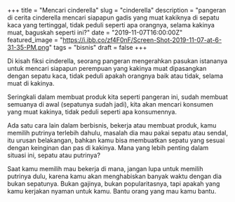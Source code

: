 +++
title = "Mencari cinderella"
slug = "cinderella"
description = "pangeran di cerita cinderella mencari siapapun gadis yang muat kakiknya di sepatu kaca yang tertinggal, tidak peduli seperti apa orangnya, selama kakinya muat, baguskah seperti ini?"
date = "2019-11-07T16:00:00Z"
featured_image = "https://i.ibb.co/zf4F0nF/Screen-Shot-2019-11-07-at-6-31-35-PM.png"
tags = "bisnis"
draft = false
+++ 

Di kisah fiksi cinderella, seorang pangeran mengerahkan pasukan istananya untuk mencari siapapun perempuan yang kakinya muat dipasangkan dengan sepatu kaca, tidak peduli apakah orangnya baik atau tidak, selama muat di kakinya.

Seringkali dalam membuat produk kita seperti pangeran ini, sudah membuat semuanya di awal (sepatunya sudah jadi), kita akan mencari konsumen yang muat kakinya, tidak peduli seperti apa konsumennya.

Ada satu cara lain dalam berbisnis, bekerja atau membuat produk, kamu memilih putrinya terlebih dahulu, masalah dia mau pakai sepatu atau sendal, itu urusan belakangan, bahkan kamu bisa membuatkan sepatu yang sesuai dengan keinginan dan pas di kakinya. Mana yang lebih penting dalam situasi ini, sepatu atau putrinya? 

Saat kamu memilih mau bekerja di mana, jangan lupa untuk memilih putrinya dulu, karena kamu akan menghabiskan banyak waktu dengan dia bukan sepatunya. Bukan gajinya, bukan popularitasnya, tapi apakah yang kamu kerjakan nyaman untuk kamu. Bantu orang yang mau kamu bantu.